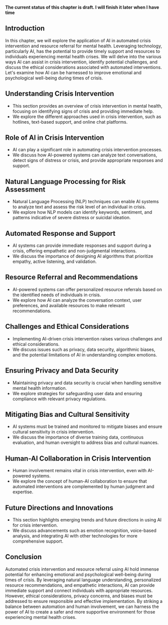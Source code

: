**The current status of this chapter is draft. I will finish it later when I have time**

Introduction
------------

In this chapter, we will explore the application of AI in automated crisis intervention and resource referral for mental health. Leveraging technology, particularly AI, has the potential to provide timely support and resources to individuals experiencing mental health crises. We will delve into the various ways AI can assist in crisis intervention, identify potential challenges, and discuss the ethical considerations associated with automated interventions. Let's examine how AI can be harnessed to improve emotional and psychological well-being during times of crisis.

Understanding Crisis Intervention
---------------------------------

* This section provides an overview of crisis intervention in mental health, focusing on identifying signs of crisis and providing immediate help.
* We explore the different approaches used in crisis intervention, such as hotlines, text-based support, and online chat platforms.

Role of AI in Crisis Intervention
---------------------------------

* AI can play a significant role in automating crisis intervention processes.
* We discuss how AI-powered systems can analyze text conversations, detect signs of distress or crisis, and provide appropriate responses and support.

Natural Language Processing for Risk Assessment
-----------------------------------------------

* Natural Language Processing (NLP) techniques can enable AI systems to analyze text and assess the risk level of an individual in crisis.
* We explore how NLP models can identify keywords, sentiment, and patterns indicative of severe distress or suicidal ideation.

Automated Response and Support
------------------------------

* AI systems can provide immediate responses and support during a crisis, offering empathetic and non-judgmental interactions.
* We discuss the importance of designing AI algorithms that prioritize empathy, active listening, and validation.

Resource Referral and Recommendations
-------------------------------------

* AI-powered systems can offer personalized resource referrals based on the identified needs of individuals in crisis.
* We explore how AI can analyze the conversation context, user preferences, and available resources to make relevant recommendations.

Challenges and Ethical Considerations
-------------------------------------

* Implementing AI-driven crisis intervention raises various challenges and ethical considerations.
* We discuss issues such as privacy, data security, algorithmic biases, and the potential limitations of AI in understanding complex emotions.

Ensuring Privacy and Data Security
----------------------------------

* Maintaining privacy and data security is crucial when handling sensitive mental health information.
* We explore strategies for safeguarding user data and ensuring compliance with relevant privacy regulations.

Mitigating Bias and Cultural Sensitivity
----------------------------------------

* AI systems must be trained and monitored to mitigate biases and ensure cultural sensitivity in crisis intervention.
* We discuss the importance of diverse training data, continuous evaluation, and human oversight to address bias and cultural nuances.

Human-AI Collaboration in Crisis Intervention
---------------------------------------------

* Human involvement remains vital in crisis intervention, even with AI-powered systems.
* We explore the concept of human-AI collaboration to ensure that automated interventions are complemented by human judgment and expertise.

Future Directions and Innovations
---------------------------------

* This section highlights emerging trends and future directions in using AI for crisis intervention.
* We discuss advancements such as emotion recognition, voice-based analysis, and integrating AI with other technologies for more comprehensive support.

Conclusion
----------

Automated crisis intervention and resource referral using AI hold immense potential for enhancing emotional and psychological well-being during times of crisis. By leveraging natural language understanding, personalized resource recommendations, and empathetic interactions, AI can provide immediate support and connect individuals with appropriate resources. However, ethical considerations, privacy concerns, and biases must be addressed to ensure responsible and effective implementation. By striking a balance between automation and human involvement, we can harness the power of AI to create a safer and more supportive environment for those experiencing mental health crises.
